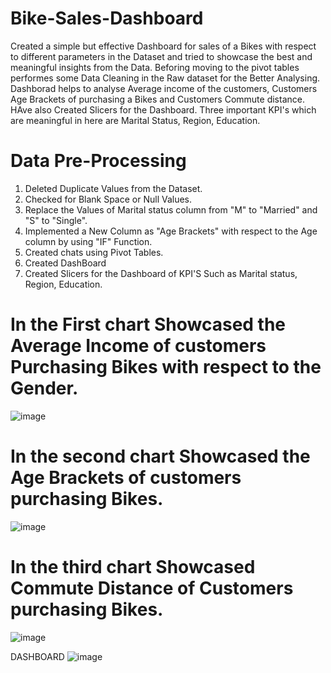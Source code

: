 # Bike-Sales-Dashboard
Created a simple but effective Dashboard for sales of a Bikes with respect to different parameters in the Dataset and tried to showcase the best and meaningful insights from the Data. Beforing moving to the pivot tables performes some Data Cleaning in the Raw dataset for the Better Analysing. Dashborad helps to analyse Average income of the customers, Customers Age Brackets of purchasing a Bikes and Customers Commute distance. HAve also Created Slicers for the Dashboard. Three important KPI's which are meaningful in here are Marital Status, Region, Education.

# Data Pre-Processing
1. Deleted Duplicate Values from the Dataset.
2. Checked for Blank Space or Null Values.
3. Replace the Values of Marital status column from "M" to "Married" and "S" to "Single".
4. Implemented a New Column as "Age Brackets" with respect to the Age column by using "IF" Function.
5. Created chats using Pivot Tables.
6. Created DashBoard
7. Created Slicers for the Dashboard of KPI'S Such as Marital status, Region, Education.

# In the First chart Showcased the Average Income of customers Purchasing Bikes with respect to the Gender.
![image](https://user-images.githubusercontent.com/100776074/181174066-b70895b6-d7b5-44f2-a3b3-78bb3370ab12.png)

# In the second chart Showcased the Age Brackets of customers purchasing Bikes.
![image](https://user-images.githubusercontent.com/100776074/181174582-e87f190d-4331-4615-ad82-82023aa23ec0.png)

# In the third chart Showcased Commute Distance of Customers purchasing Bikes.
![image](https://user-images.githubusercontent.com/100776074/181175437-70f536b1-4373-40e1-9250-aa222a35feab.png)

DASHBOARD
![image](https://user-images.githubusercontent.com/100776074/181177030-429a2640-6653-478b-95b6-b2e2aa48c175.png)
